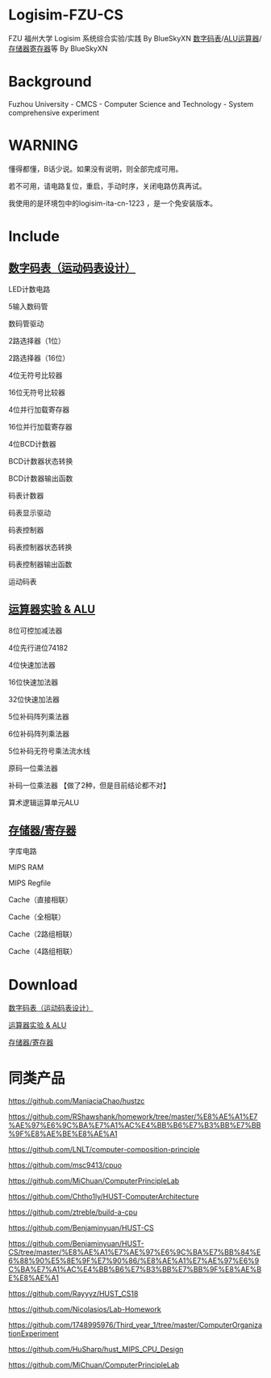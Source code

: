 # Logisim-FZU-CS
FZU 福州大学 Logisim 系统综合实验/实践 By BlueSkyXN 
<a href="https://github.com/BlueSkyXN/Logisim-FZU-CS#%E6%95%B0%E5%AD%97%E7%A0%81%E8%A1%A8%E8%BF%90%E5%8A%A8%E7%A0%81%E8%A1%A8%E8%AE%BE%E8%AE%A1">数字码表</a>/<a href="https://github.com/BlueSkyXN/Logisim-FZU-CS#%E8%BF%90%E7%AE%97%E5%99%A8%E5%AE%9E%E9%AA%8C--alu">ALU运算器</a>/<a href="https://github.com/BlueSkyXN/Logisim-FZU-CS#%E5%AD%98%E5%82%A8%E5%99%A8%E5%AF%84%E5%AD%98%E5%99%A8">存储器寄存器</a>等
By BlueSkyXN 

# Background

Fuzhou University - CMCS - Computer Science and Technology - System comprehensive experiment

# WARNING

懂得都懂，B话少说。如果没有说明，则全部完成可用。

若不可用，请电路复位，重启，手动时序，关闭电路仿真再试。

我使用的是环境包中的logisim-ita-cn-1223 ，是一个免安装版本。

# Include

## <a href="https://cdn.jsdelivr.net/gh/BlueSkyXN/Logisim-FZU-CS/最终成果/数字码表.circ">数字码表（运动码表设计）</a>

LED计数电路

5输入数码管

数码管驱动

2路选择器（1位）

2路选择器（16位）

4位无符号比较器

16位无符号比较器

4位并行加载寄存器

16位并行加载寄存器

4位BCD计数器

BCD计数器状态转换

BCD计数器输出函数

码表计数器

码表显示驱动

码表控制器

码表控制器状态转换

码表控制器输出函数

运动码表

## <a href="https://cdn.jsdelivr.net/gh/BlueSkyXN/Logisim-FZU-CS/最终成果/alu.circ">运算器实验 & ALU</a>

8位可控加减法器

4位先行进位74182

4位快速加法器

16位快速加法器

32位快速加法器

5位补码阵列乘法器

6位补码阵列乘法器

5位补码无符号乘法流水线

原码一位乘法器

补码一位乘法器 【做了2种，但是目前结论都不对】

算术逻辑运算单元ALU

## <a href="https://cdn.jsdelivr.net/gh/BlueSkyXN/Logisim-FZU-CS/最终成果/storage.circ">存储器/寄存器</a>

字库电路

MIPS RAM

MIPS Regfile

Cache（直接相联）

Cache（全相联）

Cache（2路组相联）

Cache（4路组相联）

# Download

<a href="https://cdn.jsdelivr.net/gh/BlueSkyXN/Logisim-FZU-CS/最终成果/数字码表.circ">数字码表（运动码表设计）</a>

<a href="https://cdn.jsdelivr.net/gh/BlueSkyXN/Logisim-FZU-CS/最终成果/alu.circ">运算器实验 & ALU</a>

<a href="https://cdn.jsdelivr.net/gh/BlueSkyXN/Logisim-FZU-CS/最终成果/storage.circ">存储器/寄存器</a>


# 同类产品

https://github.com/ManiaciaChao/hustzc

https://github.com/RShawshank/homework/tree/master/%E8%AE%A1%E7%AE%97%E6%9C%BA%E7%A1%AC%E4%BB%B6%E7%B3%BB%E7%BB%9F%E8%AE%BE%E8%AE%A1

https://github.com/LNLT/computer-composition-principle

https://github.com/msc9413/cpuo

https://github.com/MiChuan/ComputerPrincipleLab

https://github.com/Chtho1ly/HUST-ComputerArchitecture

https://github.com/ztreble/build-a-cpu

https://github.com/Benjaminyuan/HUST-CS

https://github.com/Benjaminyuan/HUST-CS/tree/master/%E8%AE%A1%E7%AE%97%E6%9C%BA%E7%BB%84%E6%88%90%E5%8E%9F%E7%90%86/%E8%AE%A1%E7%AE%97%E6%9C%BA%E7%A1%AC%E4%BB%B6%E7%B3%BB%E7%BB%9F%E8%AE%BE%E8%AE%A1

https://github.com/Rayyyz/HUST_CS18

https://github.com/Nicolasios/Lab-Homework

https://github.com/1748995976/Third_year_1/tree/master/ComputerOrganizationExperiment

https://github.com/HuSharp/hust_MIPS_CPU_Design

https://github.com/MiChuan/ComputerPrincipleLab